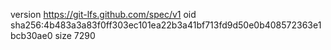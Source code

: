 version https://git-lfs.github.com/spec/v1
oid sha256:4b483a3a83f0ff303ec101ea22b3a41bf713fd9d50e0b408572363e1bcb30ae0
size 7290
